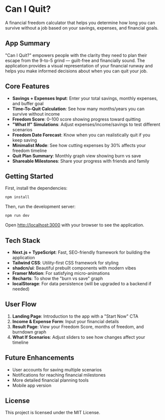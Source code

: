 # Can I Quit?

A financial freedom calculator that helps you determine how long you can survive without a job based on your savings, expenses, and financial goals.

## App Summary

"Can I Quit?" empowers people with the clarity they need to plan their escape from the 9-to-5 grind — guilt-free and financially sound. The application provides a visual representation of your financial runway and helps you make informed decisions about when you can quit your job.

## Core Features

- **Savings + Expenses Input**: Enter your total savings, monthly expenses, and buffer goal
- **Time-To-Quit Calculation**: See how many months/years you can survive without income
- **Freedom Score**: 0–100 score showing progress toward quitting
- **"What If" Simulations**: Adjust expenses/income/savings to test different scenarios
- **Freedom Date Forecast**: Know when you can realistically quit if you keep saving
- **Minimalist Mode**: See how cutting expenses by 30% affects your freedom timeline
- **Quit Plan Summary**: Monthly graph view showing burn vs save
- **Shareable Milestones**: Share your progress with friends and family

## Getting Started

First, install the dependencies:

```bash
npm install
```

Then, run the development server:

```bash
npm run dev
```

Open [http://localhost:3000](http://localhost:3000) with your browser to see the application.

## Tech Stack

- **Next.js + TypeScript**: Fast, SEO-friendly framework for building the application
- **Tailwind CSS**: Utility-first CSS framework for styling
- **shadcn/ui**: Beautiful prebuilt components with modern vibes
- **Framer Motion**: For satisfying micro-animations
- **Recharts**: To show the "burn vs save" graph
- **localStorage**: For data persistence (will be upgraded to a backend if needed)

## User Flow

1. **Landing Page**: Introduction to the app with a "Start Now" CTA
2. **Income & Expense Form**: Input your financial details
3. **Result Page**: View your Freedom Score, months of freedom, and burndown graph
4. **What If Scenarios**: Adjust sliders to see how changes affect your timeline

## Future Enhancements

- User accounts for saving multiple scenarios
- Notifications for reaching financial milestones
- More detailed financial planning tools
- Mobile app version

## License

This project is licensed under the MIT License.
